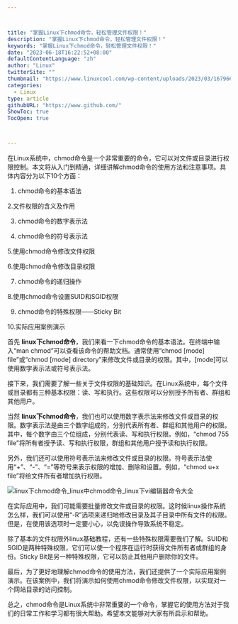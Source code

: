 ```yaml
---



title: "掌握Linux下chmod命令，轻松管理文件权限！"
description: "掌握Linux下chmod命令，轻松管理文件权限！"
keywords: "掌握Linux下chmod命令，轻松管理文件权限！"
date: "2023-06-18T16:22:52+08:00"
defaultContentLanguage: "zh"
author: "Linux"
twitterSite: ""
thumbnail: "https://www.linuxcool.com/wp-content/uploads/2023/03/1679666763857_1.png"
categories:
  - Linux
type: article
githubURL: "https://www.github.com/"
ShowToc: true
TocOpen: true



---
```


在Linux系统中，chmod命令是一个非常重要的命令，它可以对文件或目录进行权限控制。本文将从入门到精通，详细讲解chmod命令的使用方法和注意事项。具体内容分为以下10个方面：

1. chmod命令的基本语法

2.文件权限的含义及作用

3. chmod命令的数字表示法

4. chmod命令的符号表示法

5.使用chmod命令修改文件权限

6.使用chmod命令修改目录权限

7. chmod命令的递归操作

8.使用chmod命令设置SUID和SGID权限

9. chmod命令的特殊权限——Sticky Bit

10.实际应用案例演示

首先 **linux下chmod命令**，我们来看一下chmod命令的基本语法。在终端中输入“man chmod”可以查看该命令的帮助文档。通常使用“chmod [mode] file”或“chmod [mode] directory”来修改文件或目录的权限。其中，[mode]可以使用数字表示法或符号表示法。

接下来，我们需要了解一些关于文件权限的基础知识。在Linux系统中，每个文件或目录都有三种基本权限：读、写和执行。这些权限可以分别授予所有者、群组和其他用户。

当然 **linux下chmod命令**，我们也可以使用数字表示法来修改文件或目录的权限。数字表示法是由三个数字组成的，分别代表所有者、群组和其他用户的权限。其中，每个数字由三个位组成，分别代表读、写和执行权限。例如，“chmod 755 file”将所有者授予读、写和执行权限，群组和其他用户授予读和执行权限。

另外，我们还可以使用符号表示法来修改文件或目录的权限。符号表示法使用“+”、“-”、“=”等符号来表示权限的增加、删除和设置。例如，“chmod u+x file”将给文件所有者增加执行权限。

![linux下chmod命令_linux中chmod命令_linux下vi编辑器命令大全](https://www.linuxcool.com/wp-content/uploads/2023/03/1679666763857_1.png)

在实际应用中，我们可能需要批量修改文件或目录的权限。这时候linux操作系统怎么样，我们可以使用“-R”选项来递归地修改目录及其子目录中所有文件的权限。但是，在使用该选项时一定要小心，以免误操作导致系统不稳定。

除了基本的文件权限外linux基础教程，还有一些特殊权限需要我们了解。SUID和SGID是两种特殊权限，它们可以使一个程序在运行时获得文件所有者或群组的身份。Sticky Bit是另一种特殊权限，它可以防止其他用户删除你的文件。

最后，为了更好地理解chmod命令的使用方法，我们还提供了一个实际应用案例演示。在该案例中，我们将演示如何使用chmod命令修改文件权限，以实现对一个网站目录的访问控制。

总之，chmod命令是Linux系统中非常重要的一个命令，掌握它的使用方法对于我们的日常工作和学习都有很大帮助。希望本文能够对大家有所启示和帮助。
